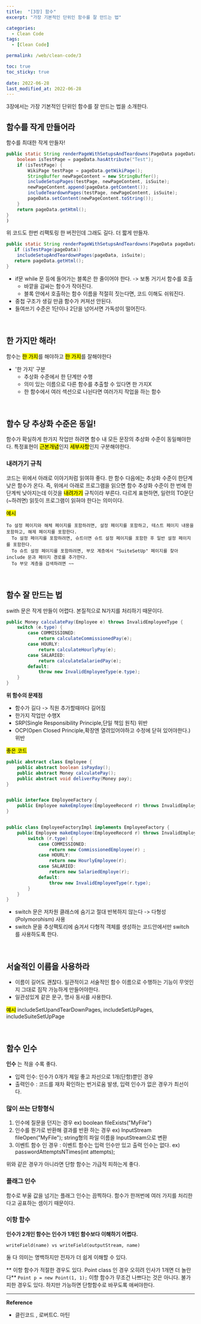 ```yaml
---
title:  "[3장] 함수"
excerpt: "가장 기본적인 단위인 함수를 잘 만드는 법"

categories:
  - Clean Code
tags:
  - [Clean Code]

permalink: /web/clean-code/3

toc: true
toc_sticky: true
 
date: 2022-06-28
last_modified_at: 2022-06-28
---
```

3장에서는 가장 기본적인 단위인 함수를 잘 만드는 법을 소개한다.


## 함수를 작게 만들어라
함수를 최대한 작게 만들자!
```java
public static String renderPageWithSetupsAndTeardowns(PageData pageData, boolean isSuite) throws Exception {
	boolean isTestPage = pageData.hasAttribute("Test"); 
	if (isTestPage) {
		WikiPage testPage = pageData.getWikiPage(); 
		StringBuffer newPageContent = new StringBuffer(); 
		includeSetupPages(testPage, newPageContent, isSuite); 
		newPageContent.append(pageData.getContent()); 
		includeTeardownPages(testPage, newPageContent, isSuite); 
		pageData.setContent(newPageContent.toString());
	}
	return pageData.getHtml(); 
} 
)
```
위 코드도 한번 리팩토링 한 버전인데 그래도 길다. 더 짧게 만들자.
```java
public static String renderPageWithSetupsAndTeardowns(PageData pageData, boolean isSuite) throws Exception { 
   if (isTestPage(pageData)) 
   	includeSetupAndTeardownPages(pageData, isSuite); 
   return pageData.getHtml();
}
```
- if문 while 문 등에 들어가는 블록은 한 줄이어야 한다. -> 보통 거기서 함수를 호출
  -  바깥을 감싸는 함수가 작아진다.
  -  블록 안에서 호출하는 함수 이름을 적절히 짓는다면, 코드 이해도 쉬워진다.
- 중첩 구조가 생길 만큼 함수가 커져선 안된다.
- 들여쓰기 수준은 1단이나 2단을 넘어서면 가독성이 떨어진다.

<br>

## 한 가지만 해라!
 함수는 <mark>한 가지</mark>를 해야하고 <mark>한 가지</mark>를 잘해야한다
- '한 가지' 구분
  - 추상화 수준에서 한 단계만 수행
  - 의미 있는 이름으로 다른 함수를 추출할 수 있다면 한 가지X
  - 한 함수에서 여러 섹션으로 나뉜다면 여러가지 작업을 하는 함수

<br>

## 함수 당 추상화 수준은 동일!
함수가 확실하게 한가지 작업만 하려면 함수 내 모든 문장의 추상화 수준이 동일해야한다. 특정표현이 <mark>근본개념</mark>인지 <mark>세부사항</mark>인지 구분해야한다.

### 내려가기 규칙
코드는 위에서 아래로 이야기처럼 읽여햐 좋다. 한 함수 다음에는 추상화 수준이 한단계 낮은 함수가 온다. 즉, 위에서 아래로 프로그램을 읽으면 함수 추상화 수준이 한 번에 한 단계씩 낮아지는데 이것을 <mark>내려가기</mark> 규칙이라 부른다. 다르게 표현하면, 일련의 TO문단 (~하려면) 읽듯이 프로그램이 읽혀야 한다는 의미이다.

<mark>예시</mark>
```
To 설정 페이지와 해체 페이지를 포함하려면, 설정 페이지를 포함하고, 테스트 페이지 내용을 포함하고, 해제 페이지를 포함한다.
  To 설정 페이지를 포함하려면, 슈트이면 슈트 설정 페이지를 포함한 후 일반 설정 페이지를 포함한다.
  To 슈트 설정 페이지를 포함하려면, 부모 계층에서 "SuiteSetUp" 페이지를 찾아 include 문과 페이지 경로를 추가한다.
  To 부모 계층을 검색하려면 ~~
  ```

<br>

## 함수 잘 만드는 법
swith 문은 작게 만들이 어렵다. 본질적으로 N가지를 처리하기 때문이다.
```java
public Money calculatePay(Employee e) throws InvalidEmployeeType {
    switch (e.type) { 
		case COMMISSIONED:
			return calculateCommissionedPay(e); 
		case HOURLY:
			return calculateHourlyPay(e); 
		case SALARIED:
			return calculateSalariedPay(e); 
		default:
			throw new InvalidEmployeeType(e.type); 
	}
}
```
**위 함수의 문제점**
- 함수가 길다 -> 직원 추가할때마다 길어짐
- 한가지 작업만 수행X
- SRP(Single Responsibility Principle,단일 책임 원칙) 위반 
- OCP(Open Closed Principle,확장엔 열려있어야하고 수정에 닫혀 있어야한다.)위반
  

<mark>좋은 코드</mark>
```java
public abstract class Employee {
	public abstract boolean isPayday();
	public abstract Money calculatePay();
	public abstract void deliverPay(Money pay);
}


public interface EmployeeFactory {
	public Employee makeEmployee(EmployeeRecord r) throws InvalidEmployeeType; 
}


public class EmployeeFactoryImpl implements EmployeeFactory {
	public Employee makeEmployee(EmployeeRecord r) throws InvalidEmployeeType {
		switch (r.type) {
			case COMMISSIONED:
				return new CommissionedEmployee(r) ;
			case HOURLY:
				return new HourlyEmployee(r);
			case SALARIED:
				return new SalariedEmploye(r);
			default:
				throw new InvalidEmployeeType(r.type);
		} 
	}
}
```
- switch 문은 저차원 클래스에 숨기고 절대 반복하지 않는다 -> 다형성(Polymorohism) 사용
- switch 문을 추상팩토리에 숨겨서 다형적 객체를 생성하는 코드안에서만 switch 를 사용하도록 한다.

<br>

## 서술적인 이름을 사용하라
- 이름이 길어도 괜찮다. 일관적이고 서술적인 함수 이름으로 수행하는 기능이 무엇인지 그대로 짐작 가능하게 만들어야한다.
- 일관성있게 같은 문구, 명사 동사를 사용한다.

<mark>예시</mark> includeSetUpandTearDownPages, includeSetUpPages, includeSuiteSetUpPage 

<br>

## 함수 인수
**인수** 는 적을 수록 좋다.
- 입력 인수: 인수가 0개가 제일 좋고 차선으로 1개(단항)뿐인 경우
- 출력인수 : 코드를 재차 확인하는 번거로움 발생, 입력 인수가 없은 경우가 최선이다.

### 많이 쓰는 단항형식
1. 인수에 질문을 던지는 경우
   ex) boolean fileExists("MyFile")
2. 인수를 뭔가로 반환해 결과를 반환 하는 경우 
   ex) InputStream fileOpen("MyFile"); 
    string형의 파일 이름을 InputStream으로 변환
3. 이벤트 함수 인 경우 : 이벤트 함수는 입력 인수만 있고 출력 인수는 없다.
   ex) passwordAttemptsNTimes(int attempts);

위와 같은 경우가 아니라면 단항 함수는 가급적 피하는게 좋다.

### 플래그 인수
함수로 부울 값을 넘기는 플래그 인수는 끔찍하다. 함수가 한꺼번에 여러 가지를 처리한다고 공표하는 셈이기 때문이다.

### 이항 함수
**인수가 2개인 함수는 인수가 1개인 함수보다 이해하기 어렵다.**

`writeField(name) vs writeField(outputStream, name)`

둘 다 의미는 명백하지만 전자가 더 쉽게 이해할 수 있다.

** 이항 함수가 적절한 경우도 있다. Point class 인 경우 오히려 인사가 1개면 더 놀란다**
`Point p = new Point(1, 1);`
이항 함수가 무조건 나쁘다는 것은 아니다. 불가피한 경우도 있다. 하지만 가능하면 단항함수로 바꾸도록 애써야한다.



---
**Reference**
- 클린코드 , 로버트C. 마틴